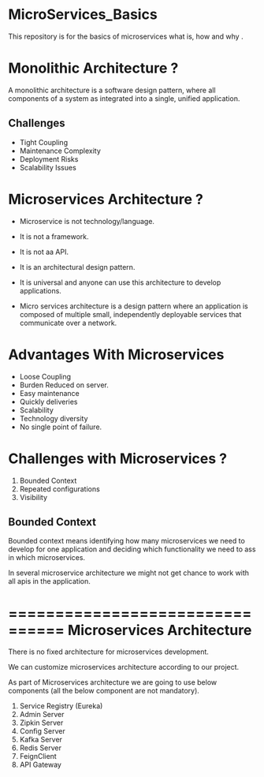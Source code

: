 # MicroServices_Basics
This repository is for the basics of microservices what is, how and why .

# Monolithic Architecture ?
A monolithic  architecture is a software design pattern, where all components of a system as integrated into a single, unified application.

## Challenges
* Tight Coupling
* Maintenance Complexity
* Deployment Risks
* Scalability Issues

# Microservices Architecture ?
* Microservice is not technology/language.
* It is not a framework.
* It is not aa API.
* It is an architectural design pattern.
* It is universal and anyone can use this architecture to develop applications.

* Micro services architecture is a design pattern where an application is composed of multiple small, independently deployable services that communicate over a network. 

# Advantages With Microservices
* Loose Coupling
* Burden Reduced on  server.
* Easy maintenance
* Quickly deliveries
* Scalability
* Technology diversity
* No single point of failure.

#  Challenges with Microservices ?
1) Bounded Context 
2) Repeated configurations 
3) Visibility 

## Bounded Context 
Bounded context means identifying how many microservices we need to develop for one application and deciding which functionality we need to ass in which microservices.

In several microservice architecture we might not get chance to work with all apis in the application.

================================
Microservices Architecture
================================
There is no fixed architecture for microservices development. 

We can customize microservices architecture according to our project.

As part of Microservices architecture we are going to use below components (all the below component are not mandatory).

1) Service Registry (Eureka)
2) Admin Server
3) Zipkin Server
4) Config Server
5) Kafka Server
6) Redis Server
7) FeignClient
8) API Gateway
 


